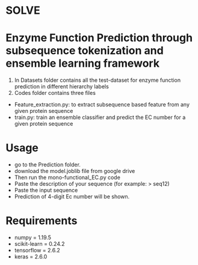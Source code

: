 # SOLVE
# Enzyme Function Prediction through subsequence tokenization and ensemble learning framework
1. In Datasets folder contains all the test-dataset for enzyme function prediction in different hierarchy labels
2. Codes folder contains three files 
- Feature_extraction.py: to extract subsequence based feature from any given protein sequence
- train.py: train an ensemble classifier and predict the EC number for a given protein sequence
# Usage
- go to the Prediction folder.
- download the model.joblib file from google drive
- Then run the mono-functional_EC.py code
- Paste the description of your sequence (for example: > seq12)
- Paste the input sequence
- Prediction of 4-digit Ec number will be shown.
# Requirements
- numpy = 1.19.5
- scikit-learn = 0.24.2
- tensorflow   = 2.6.2
- keras        = 2.6.0
